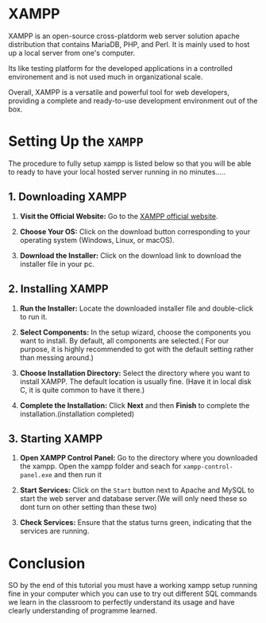 # XAMPP

XAMPP is an open-source cross-platdorm web server solution apache distribution that contains MariaDB, PHP, and Perl. It is mainly used to host up a local server from one's computer.

Its like testing platform for the developed applications in a controlled environement and is not used much in organizational scale.

Overall, XAMPP is a versatile and powerful tool for web developers, providing a complete and ready-to-use development environment out of the box.

# ****Setting Up the `XAMPP`****

The procedure to fully setup xampp is listed below so that you will be able to ready to have your local hosted server running in no minutes.....

## 1. Downloading XAMPP 

1. **Visit the Official Website:** Go to the [XAMPP official website](https://www.apachefriends.org/index.html).


2. **Choose Your OS:** Click on the download button corresponding to your operating system (Windows, Linux, or macOS).


3. **Download the Installer:** Click on the download link to download the installer file in your pc.


## 2. Installing XAMPP 

1. **Run the Installer:** Locate the downloaded installer file and double-click to run it.

2. **Select Components:** In the setup wizard, choose the components you want to install. By default, all components are selected.( For our purpose, it is highly recommended to got with the default setting rather than messing around.)

3. **Choose Installation Directory:** Select the directory where you want to install XAMPP. The default location is usually fine. (Have it in local disk C, it is quite common to have it there.)

4. **Complete the Installation:** Click **Next** and then **Finish** to complete the installation.(installation completed)

## 3. Starting XAMPP 

1. **Open XAMPP Control Panel:** Go to the directory where you downloaded the xampp. Open the xampp folder and seach for `xampp-control-panel.exe` and then run it

2. **Start Services:** Click on the `Start` button next to Apache and MySQL to start the web server and database server.(We will only need these so dont turn on other setting than these two)

3. **Check Services:** Ensure that the status turns green, indicating that the services are running.

# Conclusion

SO by the end of this tutorial you must have a working xampp setup running fine in your computer which you can use to try out different SQL commands we learn in the classroom to perfectly understand its usage and have clearly understanding of programme learned.


